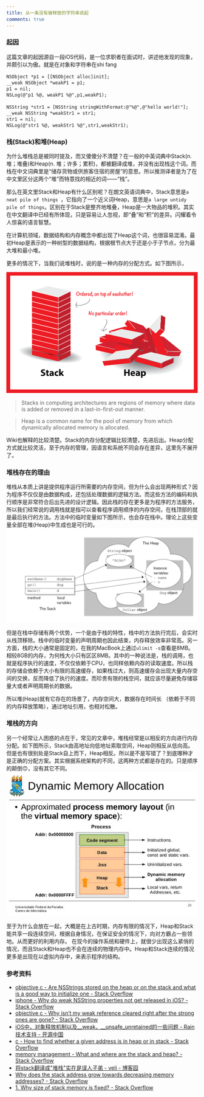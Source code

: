 ```yaml
---
title: 从一条没有被释放的字符串说起
comments: true
---
```


### 起因
这篇文章的起因源自一段iOS代码，是一位求职者在面试时，讲述他发现的现象，并颇引以为傲。就是在对象和字符串在shi fang

````objc
NSObject *p1 = [[NSObject alloc]init];
__weak NSObject *weakP1 = p1;
p1 = nil;
NSLog(@"p1 %@, weakP1 %@",p1,weakP1);

NSString *str1 = [NSString stringWithFormat:@"%@",@"hello world!"];
__weak NSString *weakStr1 = str1;
str1 = nil;
NSLog(@"str1 %@, weakStr1 %@",str1,weakStr1);
````

### 栈(Stack)和堆(Heap)
为什么堆栈总是被同时提及，而又傻傻分不清楚？在一般的中英词典中Stack(n. 堆；堆叠)和Heap(n. 堆；许多；累积)，都被翻译成堆，并没有出现栈这个词。而栈在中文词典里是“储存货物或供旅客住宿的房屋”的意思。所以推测译者是为了在中文里区分这两个“堆”而特意找的相近的词——“栈”。

那么在英文里Stack和Heap有什么区别呢？在朗文英语词典中，Stack意思是`a neat pile of things `，它指向了一个近义词Heap，意思是`a large untidy pile of things`。区别在于Stack是整齐地堆叠，Heap是一大物品的堆积。其实在中文翻译中已经有所体现，只是容易让人忽视，即“叠”和“积”的差异。闪耀着令人惊喜的语言智慧。

在计算机领域，数据结构和内存概念中都出现了Heap这个词，也很容易混淆。最初Heap是表示的一种树型的数据结构，根据根节点大于还是小于子节点，分为最大堆和最小堆。

更多的情况下，当我们说堆栈时，说的是一种内存的分配方式。如下图所示，

![ ]( /assets/img/2018/9c2VH.png )
> Stacks in computing architectures are regions of memory where data is added or removed in a last-in-first-out  manner.

>   Heap  is a common name for the pool of memory from which dynamically allocated memory is allocated.

Wiki也解释的比较清楚。Stack的内存分配逻辑比较清楚，先进后出。Heap分配方式就比较灵活，至于内存的管理，因语言和系统不同会存在差异，这里先不展开了。

### 堆栈存在的理由
堆栈从本质上讲是提供程序运行所需要的内存空间，但为什么会出现两种形式？因为程序不仅仅是由数据构成，还包括处理数据的逻辑方法。而这些方法的编码和执行顺序是非常符合后出先进的设计逻辑。因此栈的存在更多是为程序的方法服务，所以我们经常说的调用栈就是指可以查看程序调用顺序的内存空间，在栈顶部的就是最后执行的方法。方法中的临时变量如下图所示，也会存在栈中。理论上这些变量全部在堆(Heap)中生成也是可行的。
![ ]( /assets/img/2018/i6k0Z.png )

但是在栈中存储有两个优势，一个是由于栈的特性，栈中的方法执行完后，会实时从栈顶移除。栈中的临时变量的声明周期也因此结束，内存释放效率非常高。另一方面，栈的大小通常是固定的，在我的MacBook上通过`ulimit -s`查看是8MB。相较8GB的内存，为何栈大小只有区区8MB。其中的一种说法是，栈的调用，也就是程序执行的速度，不仅仅依赖于CPU，也同样依赖内存的读取速度。所以栈的存储会依赖于大小有限的高速缓存，如果栈过大，则高速缓存会出现大量内存空间的交换，反而降低了执行的速度。而珍贵有限的栈空间，就应该尽量避免存储容量大或者声明周期长的数据。

所以堆(Heap)就有它存在的场景了，内存空间大，数据存在时间长 （依赖于不同的内存释放策略），通过地址引用，也相对松散。

### 堆栈的方向
另一个经常让人困惑的点在于，常见的文章中，堆栈经常是以相反的方向进行内存分配。如下图所示，Stack由高地址向低地址索取空间，Heap则相反从低向高。但是也有很别处是Stack自上而下，Heap相反。所以是不是写错了？到底哪种才是正确的分配方案。其实根据系统架构的不同，这两种方式都是存在的。只是顺序的颠倒🙃️，没有其它不同。
![ ]( /assets/img/2018/1094457-20170112144012306-484648661.png )

至于为什么会放在一起，大概是在上古时期，内存有限的情况下，Heap和Stack能共享一段连续空间，根据自身情况，在保证安全的情况下，向对方霸占一些领地。从而更好的利用内存。
在现今的操作系统和硬件上，就很少出现这么紧俏的情况，而且Stack和Heap也不会在连续的物理内存中。Heap和Stack连续的情况更多是出现在以虚拟内存中，来表示程序的结构。

### 参考资料
- [objective c - Are NSStrings stored on the heap or on the stack and what is a good way to initialize one - Stack Overflow](https://stackoverflow.com/questions/7376261/are-nsstrings-stored-on-the-heap-or-on-the-stack-and-what-is-a-good-way-to-initi)
- [iphone - Why do weak NSString properties not get released in iOS? - Stack Overflow](https://stackoverflow.com/questions/11107729/why-do-weak-nsstring-properties-not-get-released-in-ios)
- [objective c - Why isn’t my weak reference cleared right after the strong ones are gone? - Stack Overflow](https://stackoverflow.com/questions/15266367/why-isn-t-my-weak-reference-cleared-right-after-the-strong-ones-are-gone)
- [iOS中，对象释放机制以及__weak、__unsafe_unretained的一些问题 - Rain技术支持 - 开源中国](https://my.oschina.net/rainwz/blog/1835660)
- [c - How to find whether a given address is in heap or in stack - Stack Overflow](https://stackoverflow.com/questions/33798216/how-to-find-whether-a-given-address-is-in-heap-or-in-stack)
- [memory management - What and where are the stack and heap? - Stack Overflow](https://stackoverflow.com/questions/79923/what-and-where-are-the-stack-and-heap)
- [将stack翻译成"堆栈"实在是误人子弟 - veli - 博客园](https://www.cnblogs.com/idorax/p/6277906.html)
- [Why does the stack address grow towards decreasing memory addresses? - Stack Overflow](https://stackoverflow.com/questions/4560720/why-does-the-stack-address-grow-towards-decreasing-memory-addresses)
- [1. Why size of stack memory is fixed? - Stack Overflow](https://stackoverflow.com/questions/38727205/1-why-size-of-stack-memory-is-fixed)

